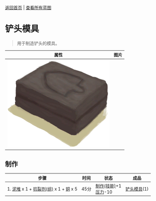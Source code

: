 [返回首页](index.md)   |  [查看所有蓝图](blueprint.md)
# 铲头模具  
> 用于制造铲头的模具。  
  
  属性  |   图片   
 ----  |  ----:   
   |  ![](Sprite/MoldShovel.png)   
  
## 制作  
步骤  |  时间  |  状态  |  成品  
----  |  ----  |  ----  |  ----  
1. [泥堆](MudPile.md) x 1 + [抗裂剂(组)](GpTag_Temper.md) x 1 + [铜](Copper.md) x 5  |  45分  |  [制作(技能)](Skill_Crafting.md)+1<br>[压力](Stress.md)-10  |  [铲头模具](MoldShovel.md)(1)  
